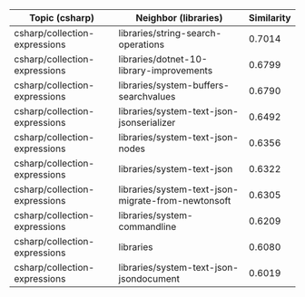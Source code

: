 | Topic (csharp) | Neighbor (libraries) | Similarity |
|-------------|-------------------|------------|
| csharp/collection-expressions | libraries/string-search-operations | 0.7014 |
| csharp/collection-expressions | libraries/dotnet-10-library-improvements | 0.6799 |
| csharp/collection-expressions | libraries/system-buffers-searchvalues | 0.6790 |
| csharp/collection-expressions | libraries/system-text-json-jsonserializer | 0.6492 |
| csharp/collection-expressions | libraries/system-text-json-nodes | 0.6356 |
| csharp/collection-expressions | libraries/system-text-json | 0.6322 |
| csharp/collection-expressions | libraries/system-text-json-migrate-from-newtonsoft | 0.6305 |
| csharp/collection-expressions | libraries/system-commandline | 0.6209 |
| csharp/collection-expressions | libraries | 0.6080 |
| csharp/collection-expressions | libraries/system-text-json-jsondocument | 0.6019 |
